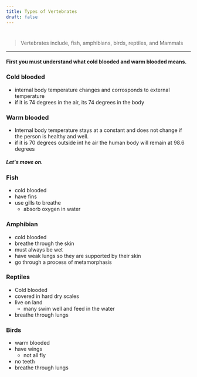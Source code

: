 ```yaml
---
title: Types of Vertebrates
draft: false
---
```

#
> Vertebrates include, fish, amphibians, birds, reptiles, and Mammals

---
#### First you must understand what cold blooded and warm blooded means.

 ### Cold blooded
 - internal body temperature changes and corrosponds to external temperature
 - if it is 74 degrees in the air, its 74 degrees in the body

### Warm blooded
- Internal body temperature stays at a constant and does not change if the person is healthy and well.
- if it is 70 degrees outside int he air the human body will remain at 98.6 degrees

##### Let's move on.

### Fish
- cold blooded
- have fins
- use gills to breathe
    - absorb oxygen in water

### Amphibian
- cold blooded
- breathe through the skin
- must always be wet
- have weak lungs so they are supported by their skin
- go through a process of metamorphasis

### Reptiles
- Cold blooded
- covered in hard dry scales
- live on land
    - many swim well and feed in the water
- breathe through lungs

### Birds
- warm blooded
- have wings
    - not all fly
- no teeth
- breathe through lungs
